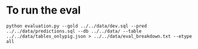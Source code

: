 # To run the eval

`python evaluation.py --gold ../../data/dev.sql --pred ../../data/predictions.sql --db ../../data/ --table ../../data/tables_onlypig.json > ../../data/eval_breakdown.txt --etype all`